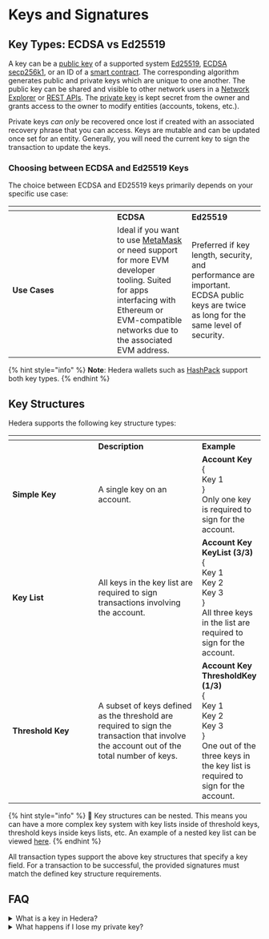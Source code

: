 # Keys and Signatures

## Key Types: ECDSA vs Ed25519

A key can be a [public key](../support-and-community/glossary.md#public-key) of a supported system [Ed25519](../support-and-community/glossary.md#ed25519), [ECDSA secp256k1](../support-and-community/glossary.md#ecdsa-secp256k1), or an ID of a [smart contract](../support-and-community/glossary.md#smart-contract). The corresponding algorithm generates public and private keys which are unique to one another. The public key can be shared and visible to other network users in a [Network Explorer](../support-and-community/glossary.md#network-explorer) or [REST APIs](../support-and-community/glossary.md#rest-api). The [private key](../support-and-community/glossary.md#private-key) is kept secret from the owner and grants access to the owner to modify entities (accounts, tokens, etc.).

Private keys _can only_ be recovered once lost if created with an associated recovery phrase that you can access. Keys are mutable and can be updated once set for an entity. Generally, you will need the current key to sign the transaction to update the keys.

### Choosing between ECDSA and Ed25519 Keys

The choice between ECDSA and ED25519 keys primarily depends on your specific use case:

<table data-header-hidden><thead><tr><th width="193.33333333333331"></th><th></th><th></th></tr></thead><tbody><tr><td></td><td><strong>ECDSA</strong></td><td><strong>Ed25519</strong></td></tr><tr><td><strong>Use Cases</strong></td><td>Ideal if you want to use <a href="../support-and-community/glossary.md#metamask">MetaMask</a> or need support for more EVM developer tooling. Suited for apps interfacing with Ethereum or EVM-compatible networks due to the associated EVM address.</td><td>Preferred if key length, security, and performance are important. ECDSA public keys are twice as long for the same level of security.</td></tr></tbody></table>

{% hint style="info" %}
**Note**: Hedera wallets such as [HashPack](https://www.hashpack.app/) support both key types.
{% endhint %}

## Key Structures

Hedera supports the following key structure types:

<table data-header-hidden><thead><tr><th width="193.33333333333331"></th><th width="240"></th><th></th></tr></thead><tbody><tr><td></td><td><strong>Description</strong></td><td><strong>Example</strong></td></tr><tr><td><strong>Simple Key</strong></td><td>A single key on an account.</td><td><strong>Account</strong> <strong>Key</strong><br>{<br>Key 1<br>}<br>Only one key is required to sign for the account.</td></tr><tr><td><strong>Key List</strong></td><td>All keys in the key list are required to sign transactions involving the account.</td><td><strong>Account Key</strong><br><strong>KeyList (3/3)</strong><br>{<br>Key 1<br>Key 2<br>Key 3<br>}<br>All three keys in the list are required to sign for the account.</td></tr><tr><td><strong>Threshold Key</strong></td><td>A subset of keys defined as the threshold are required to sign the transaction that involve the account out of the total number of keys.</td><td><strong>Account Key</strong><br><strong>ThresholdKey (1/3)</strong><br>{<br>Key 1<br>Key 2<br>Key 3<br>}<br>One out of the three keys in the key list is required to sign for the account.</td></tr></tbody></table>

{% hint style="info" %}
🔔 Key structures can be nested. This means you can have a more complex key system with key lists inside of threshold keys, threshold keys inside keys lists, etc. An example of a nested key list can be viewed [here](https://hashscan.io/mainnet/adminKey/0.0.2).
{% endhint %}

All transaction types support the above key structures that specify a key field. For a transaction to be successful, the provided signatures must match the defined key structure requirements.

## FAQ

<details>

<summary>What is a key in Hedera?</summary>

A key in Hedera can be a [public key](../support-and-community/glossary.md#public-key) of a supported system such as [ED25519](../support-and-community/glossary.md#ed25519), [ECDSA secp256k1](../support-and-community/glossary.md#ecdsa-secp256k), or an ID of a [smart contract](../support-and-community/glossary.md#smart-contract). The corresponding algorithm generates public and private keys which are unique to one another. The public key can be shared and visible to other network users in a [Network Explorer](../support-and-community/glossary.md#network-explorer) or REST APIs. The [private key](../support-and-community/glossary.md#private-key) is kept secret and grants access to the owner to modify entities (accounts, tokens, etc.).

</details>

<details>

<summary>What happens if I lose my private key?</summary>

Private keys can only be recovered once lost if created with an associated recovery phrase that you can access. It's crucial to keep your private keys safe and secure as they grant access to modify your Hedera entities, like accounts and tokens.

</details>
